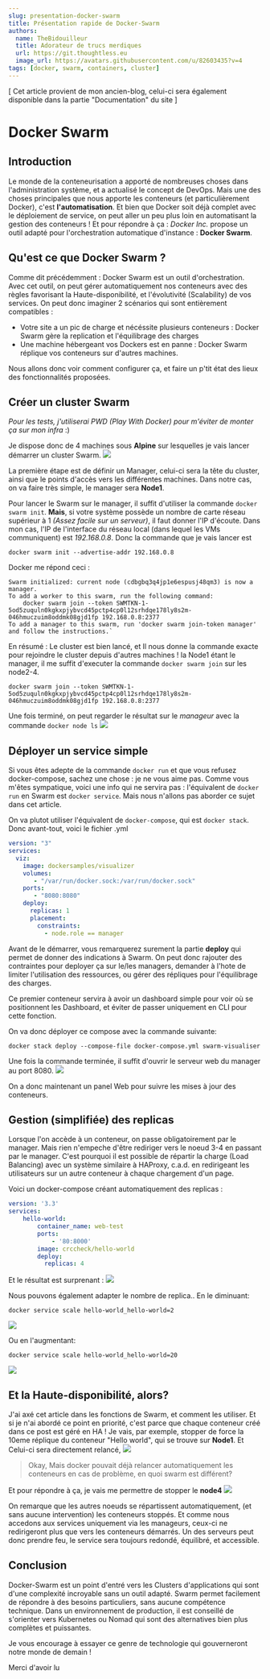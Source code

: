 ```yaml
---
slug: presentation-docker-swarm
title: Présentation rapide de Docker-Swarm
authors:
  name: TheBidouilleur
  title: Adorateur de trucs merdiques
  url: https://git.thoughtless.eu
  image_url: https://avatars.githubusercontent.com/u/82603435?v=4
tags: [docker, swarm, containers, cluster]
---
```


[ Cet article provient de mon ancien-blog, celui-ci sera également disponible dans la partie "Documentation" du site ]

# Docker Swarm
## Introduction
Le monde de la conteneurisation a apporté de nombreuses choses dans l'administration système, et a actualisé le concept de DevOps. Mais une des choses principales que nous apporte les conteneurs (et particulièrement Docker), c'est **l'automatisation**.
Et bien que Docker soit déjà complet avec le déploiement de service, on peut aller un peu plus loin en automatisant la gestion des conteneurs ! Et pour répondre à ça : *Docker Inc.* propose un outil adapté pour l'orchestration automatique d'instance : **Docker Swarm**. 
<!--truncate-->
## Qu'est ce que Docker Swarm ?
Comme dit précédemment : Docker Swarm est un outil d'orchestration. Avec cet outil, on peut gérer automatiquement nos conteneurs avec des règles favorisant la Haute-disponibilité, et l'évolutivité (Scalability) de vos services. 
On peut donc imaginer 2 scénarios qui sont entièrement compatibles : 
- Votre site a un pic de charge et nécéssite plusieurs conteneurs : Docker Swarm gère la replication et l'équilibrage des charges
- Une machine hébergeant vos Dockers est en panne : Docker Swarm réplique vos conteneurs sur d'autres machines. 

Nous allons donc voir comment configurer ça, et faire un p'tit état des lieux des fonctionnalités proposées. 
## Créer un cluster Swarm 
*Pour les tests, j'utiliserai PWD (Play With Docker) pour m'éviter de monter ça sur mon infra* :) 

Je dispose donc de 4 machines sous **Alpine** sur lesquelles je vais lancer démarrer un cluster Swarm. 
![](https://i.imgur.com/7mD3suS.png)

La première étape est de définir un Manager, celui-ci sera la tête du cluster, ainsi que le points d'accès vers les différentes machines. 
Dans notre cas, on va faire très simple, le manager sera **Node1**.

Pour lancer le Swarm sur le manager, il suffit d'utiliser la commande `docker swarm init`. 
**Mais**, si votre système possède un nombre de carte réseau supérieur à 1 *(Assez facile sur un serveur)*, il faut donner l'IP d'écoute. 
Dans mon cas, l'IP de l'interface du réseau local (dans lequel les VMs communiquent) est *192.168.0.8*.
Donc la commande que je vais lancer est 
```
docker swarm init --advertise-addr 192.168.0.8
```

Docker me répond ceci : 

```
Swarm initialized: current node (cdbgbq3q4jp1e6espusj48qm3) is now a manager.
To add a worker to this swarm, run the following command:
    docker swarm join --token SWMTKN-1-5od5zuquln0kgkxpjybvcd45pctp4cp0l12srhdqe178ly8s2m-046hmuczuim8oddmk08gjd1fp 192.168.0.8:2377
To add a manager to this swarm, run 'docker swarm join-token manager' and follow the instructions.`
```

En résumé : Le cluster est bien lancé, et Il nous donne la commande exacte pour rejoindre le cluster depuis d'autres machines ! 
la Node1 étant le manager, il me suffit d'executer la commande `docker swarm join` sur les node2-4.

```
docker swarm join --token SWMTKN-1-5od5zuquln0kgkxpjybvcd45pctp4cp0l12srhdqe178ly8s2m-046hmuczuim8oddmk08gjd1fp 192.168.0.8:2377
```
Une fois terminé, on peut regarder le résultat sur le *manageur* avec la commande `docker node ls`
![](https://i.imgur.com/2rgU3wm.png)

## Déployer un service simple
Si vous êtes adepte de la commande `docker run` et que vous refusez docker-compose, sachez une chose : je ne vous aime pas.
Comme vous m'êtes sympatique, voici une info qui ne servira pas : l'équivalent de `docker run` en Swarm est `docker service`. Mais nous n'allons pas aborder ce sujet dans cet article.

On va plutot utiliser l'équivalent de `docker-compose`, qui est `docker stack`. 
Donc avant-tout, voici le fichier .yml
```yml
version: "3"
services:
  viz:
    image: dockersamples/visualizer
    volumes:
       - "/var/run/docker.sock:/var/run/docker.sock"
    ports:
       - "8080:8080"
    deploy:
      replicas: 1
      placement:
        constraints:
          - node.role == manager
```
Avant de le démarrer, vous remarquerez surement la partie **deploy** qui permet de donner des indications à Swarm. On peut donc rajouter des contraintes pour deployer ça sur le/les managers, demander à l'hote de limiter l'utilisation des ressources, ou gérer des répliques pour l'équilibrage des charges. 

Ce premier conteneur servira à avoir un dashboard simple pour voir où se positionnent les Dashboard, et éviter de passer uniquement en CLI pour cette fonction.

On va donc déployer ce compose avec la commande suivante: 

```
docker stack deploy --compose-file docker-compose.yml swarm-visualiser
```

Une fois la commande terminée, il suffit d'ouvrir le serveur web du manager au port 8080. 
![](https://i.imgur.com/sVKKmtj.png)

On a donc maintenant un panel Web pour suivre les mises à jour des conteneurs. 

## Gestion (simplifiée) des replicas 

Lorsque l'on accède à un conteneur, on passe obligatoirement par le manager. Mais rien n'empeche d'être rediriger vers le noeud 3-4 en passant par le manager. C'est pourquoi il est possible de répartir la charge (Load Balancing) avec un système similaire à HAProxy, c.a.d. en redirigeant les utilisateurs sur un autre conteneur à chaque chargement d'un page.

Voici un docker-compose créant automatiquement des replicas :

```yml
version: '3.3'
services:
    hello-world:
        container_name: web-test
        ports:
            - '80:8000'
        image: crccheck/hello-world
        deploy:
          replicas: 4
```
Et le résultat est surprenant : 
![](https://i.imgur.com/27a7V2i.png)

Nous pouvons également adapter le nombre de replica..
En le diminuant:

`docker service scale hello-world_hello-world=2`

![](https://i.imgur.com/pf4Y1ih.png)

Ou en l'augmentant: 

`docker service scale hello-world_hello-world=20`

![](https://i.imgur.com/MW5uUOq.png)

## Et la Haute-disponibilité, alors?

J'ai axé cet article dans les fonctions de Swarm, et comment les utiliser. Et si je n'ai abordé ce point en priorité, c'est parce que chaque conteneur créé dans ce post est géré en HA ! 
Je vais, par exemple, stopper de force la 10eme réplique du conteneur "Hello world", qui se trouve sur **Node1**. Et Celui-ci sera directement relancé, 
![](https://i.imgur.com/7Ni9NNG.png)

> Okay, Mais docker pouvait déjà relancer automatiquement les conteneurs en cas de problème, en quoi swarm est différent?

Et pour répondre à ça, je vais me permettre de stopper le **node4** 
![](https://i.imgur.com/ejkzT7a.png)

On remarque que les autres noeuds se répartissent automatiquement, (et sans aucune intervention) les conteneurs stoppés. Et comme nous accedons aux services uniquement via les manageurs, ceux-ci ne redirigeront plus que vers les conteneurs démarrés. 
Un des serveurs peut donc prendre feu, le service sera toujours redondé, équilibré, et accessible. 

## Conclusion

Docker-Swarm est un point d'entré vers les Clusters d'applications qui sont d'une complexité incroyable sans un outil adapté. Swarm permet facilement de répondre à des besoins particuliers, sans aucune compétence technique. 
Dans un environnement de production, il est conseillé de s'orienter vers Kubernetes ou Nomad qui sont des alternatives bien plus complètes et puissantes. 

Je vous encourage à essayer ce genre de technologie qui gouverneront notre monde de demain ! 

Merci d'avoir lu 





